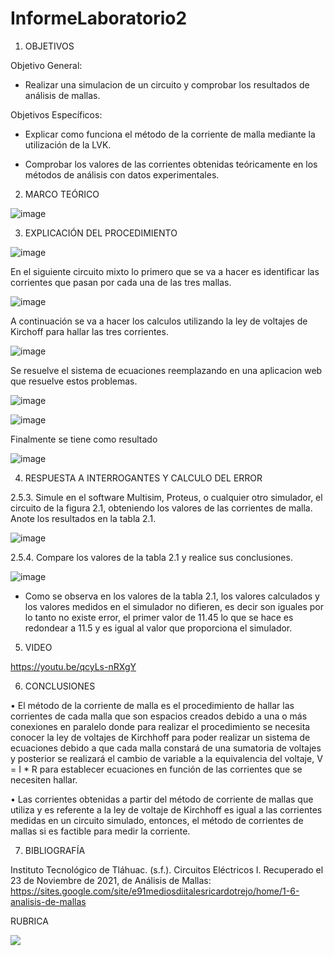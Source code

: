 # InformeLaboratorio2


1. OBJETIVOS

Objetivo General:

* Realizar una simulacion de un circuito y comprobar los resultados de análisis de mallas.

Objetivos Específicos:

* Explicar como funciona el método de la corriente de malla mediante la utilización de la LVK.

* Comprobar los valores de las corrientes obtenidas teóricamente en los métodos de análisis con datos experimentales.


2. MARCO TEÓRICO 

![image](https://user-images.githubusercontent.com/93733175/143030189-a7c1e617-8e49-4ba6-8a65-2579daf05835.png)


3. EXPLICACIÓN DEL PROCEDIMIENTO

![image](https://user-images.githubusercontent.com/93734334/142775534-23f047db-b838-419f-a7d2-172bd56673a9.png)

En el siguiente circuito mixto lo primero que se va a hacer es identificar las corrientes que pasan por cada una de las tres mallas.

![image](https://user-images.githubusercontent.com/93734334/142775627-26ae29d7-4e81-42e2-b193-d185d8e6abbf.png)

A continuación se va a hacer los calculos utilizando la ley de voltajes de Kirchoff para hallar las tres corrientes.

![image](https://user-images.githubusercontent.com/93734334/142775797-8f1bf859-c848-4242-839c-495b87d69b4f.png)

Se resuelve el sistema de ecuaciones reemplazando en una aplicacion web que resuelve estos problemas.

![image](https://user-images.githubusercontent.com/93734334/142775917-1fd34b74-804d-425e-98f7-857766a24d0a.png)

![image](https://user-images.githubusercontent.com/93734334/142775921-014737ae-e94e-47ff-8000-330546d98387.png)

Finalmente se tiene como resultado

![image](https://user-images.githubusercontent.com/93734334/142775975-647354c6-fa61-4275-ae01-2e34e5a3356b.png)

4. RESPUESTA A INTERROGANTES Y CALCULO DEL ERROR

2.5.3. Simule en el software Multisim, Proteus, o cualquier otro simulador, el circuito de la figura 2.1, obteniendo los valores de las corrientes de malla. Anote los resultados
en la tabla 2.1.

![image](https://user-images.githubusercontent.com/93734334/142776133-f44936ec-7cbe-4473-960f-193a35e34ceb.png)

2.5.4. Compare los valores de la tabla 2.1 y realice sus conclusiones.

![image](https://user-images.githubusercontent.com/93734334/142777730-a3dc8bb9-4bb5-483a-a3f5-94572f1ba356.png)

* Como se observa en los valores de la tabla 2.1, los valores calculados y los valores medidos en el simulador no difieren, es decir son iguales por lo tanto no existe error, el primer valor de 11.45 lo que se hace es redondear a 11.5 y es igual al valor que proporciona el simulador. 

5. VIDEO

https://youtu.be/qcyLs-nRXgY

6. CONCLUSIONES

•	El método de la corriente de malla es el procedimiento de hallar las corrientes de cada malla que son espacios creados debido a una o más conexiones en paralelo donde para realizar el procedimiento se necesita conocer la ley de voltajes de Kirchhoff para poder realizar un sistema de ecuaciones debido a que cada malla constará de una sumatoria de voltajes y posterior se realizará el cambio de variable a la equivalencia del voltaje, V =  I * R para establecer ecuaciones en función de las corrientes que se necesiten hallar.

•	Las corrientes obtenidas a partir del método de corriente de mallas que utiliza y es referente a la ley de voltaje de Kirchhoff es igual a las corrientes medidas en un circuito simulado, entonces, el método de corrientes de mallas si es factible para medir la corriente. 


7. BIBLIOGRAFÍA

Instituto Tecnológico de Tláhuac. (s.f.). Circuitos Eléctricos I. Recuperado el 23 de Noviembre de 2021, de Análisis de Mallas: https://sites.google.com/site/e91mediosdiitalesricardotrejo/home/1-6-analisis-de-mallas


RUBRICA

![](https://github.com/doalulema/InformeLaboratorio/blob/main/Laboratorio.png)

